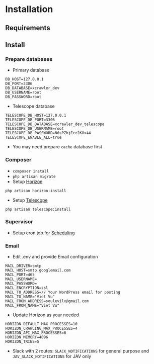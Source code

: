 # Installation

## Requirements
## Install
### Prepare databases
- Primary database

```DB_CONNECTION=mysql
DB_HOST=127.0.0.1
DB_PORT=3306
DB_DATABASE=xcrawler_dev
DB_USERNAME=root
DB_PASSWORD=root
```

- Telescope database

```TELESCOPE_DB_CONNECTION=telescope
TELESCOPE_DB_HOST=127.0.0.1
TELESCOPE_DB_PORT=3306
TELESCOPE_DB_DATABASE=xcrawler_dev_telescope
TELESCOPE_DB_USERNAME=root
TELESCOPE_DB_PASSWORD=N6sPZhjEcr2K8x44
TELESCOPE_ENABLE_ALL=true
```

- You may need prepare `cache` database first

### Composer
- `composer install`
- `php artisan migrate`
- Setup [Horizon](https://laravel.com/docs/8.x/horizon)

`php artisan horizon:install`

- Setup [Telescope](https://laravel.com/docs/8.x/telescope)

`php artisan telescope:install`

### Supervisor
- Setup cron job for [Scheduling](https://laravel.com/docs/8.x/scheduling)

### Email
- Edit .env and provide Email configuration
```
MAIL_DRIVER=smtp
MAIL_HOST=smtp.googlemail.com
MAIL_PORT=465
MAIL_USERNAME=
MAIL_PASSWORD=
MAIL_ENCRYPTION=ssl
MAIL_TO_ADDRESS=// Your WordPress email for posting
MAIL_TO_NAME="Viet Vu"
MAIL_FROM_ADDRESS=soulevilx@gmail.com
MAIL_FROM_NAME="Viet Vu"
```
- Update Horizon as your needed
```
HORIZON_DEFAULT_MAX_PROCESSES=10
HORIZON_CRAWLING_MAX_PROCESSES=4
HORIZON_API_MAX_PROCESSES=6
HORIZON_MEMORY=4096
HORIZON_TRIES=5
```
- Slack with 2 routes: `SLACK_NOTIFICATIONS` for general purpose and `JAV_SLACK_NOTIFICATIONS` for JAV only  
